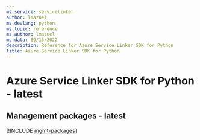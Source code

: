 ```yaml
---
ms.service: servicelinker
author: lmazuel
ms.devlang: python
ms.topic: reference
ms.author: lmazuel
ms.data: 09/15/2022
description: Reference for Azure Service Linker SDK for Python
title: Azure Service Linker SDK for Python
---
```

# Azure Service Linker SDK for Python - latest

## Management packages - latest
[!INCLUDE [mgmt-packages](service-linker-mgmt-index.md)]